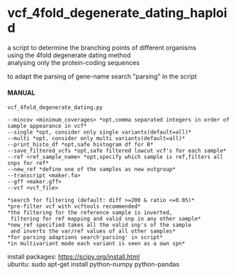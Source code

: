 # vcf_4fold_degenerate_dating_haploid
a script to determine the branching points of different organisms  
using the 4fold degenerate dating method  
analysing only the protein-coding sequences  
  
  to adapt the parsing of gene-name search "parsing" in the script


#### MANUAL

    vcf_4fold_degenerate_dating.py            
	            
	--mincov <minimum_coverages> *opt,comma separated integers in order of sample appearance in vcf*            
	--single *opt, consider only single variants(default=all)*            
	--multi *opt, consider only multi variants(default=all)*            
	--print_histo_df *opt,safe histogram df for R*            
	--save_filtered_vcfs *opt,safe filtered lowcut vcf's for each sample*            
	--ref <ref_sample_name> *opt,specify which sample is ref,filters all snps for ref*            
	--new_ref *define one of the samples as new outgroup*            
	--transcript <maker.fa>            
	--gff <maker.gff>            
	--vcf <vcf_file>            
	            
	*search for filtering (default: diff >=200 & ratio <=0.05)*            
	*pre-filter vcf with vcftools recommended*            
	*the filtering for the reference sample is inverted,            
	 filtering for ref mapping and valid snp in any other sample*            
	*new_ref specified takes all the valid snp's of the sample            
	 and inverts the var/ref values of all other samples*            
	*for parsing adaptions search'parsing' in script*            
	*in multivariant mode each variant is seen as a own spn*            
	            
install packages: https://scipy.org/install.html            
ubuntu: sudo apt-get install python-numpy python-pandas   
